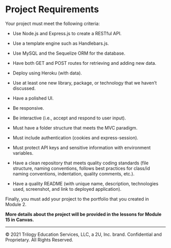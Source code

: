 # Project Requirements

Your project must meet the following criteria:

* Use Node.js and Express.js to create a RESTful API.

* Use a template engine such as Handlebars.js.

* Use MySQL and the Sequelize ORM for the database.

* Have both GET and POST routes for retrieving and adding new data.

* Deploy using Heroku (with data).

* Use at least one new library, package, or technology that we haven’t discussed.

* Have a polished UI.

* Be responsive.

* Be interactive (i.e., accept and respond to user input).

* Must have a folder structure that meets the MVC paradigm.

* Must include authentication (cookies and express-session).

* Must protect API keys and sensitive information with environment variables.

* Have a clean repository that meets quality coding standards (file structure, naming conventions, follows best practices for class/id naming conventions, indentation, quality comments, etc.).

* Have a quality README (with unique name, description, technologies used, screenshot, and link to deployed application).

Finally, you must add your project to the portfolio that you created in Module 2.

**More details about the project will be provided in the lessons for Module 15 in Canvas.**

---
© 2021 Trilogy Education Services, LLC, a 2U, Inc. brand. Confidential and Proprietary. All Rights Reserved.
